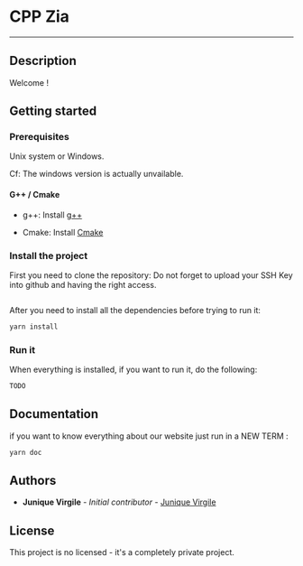 # CPP Zia
---

## Description

Welcome !  

## Getting started

### Prerequisites

Unix system or Windows.

Cf: The windows version is actually unvailable.

#### G++ / Cmake

- g++:
  Install [g++](https://brew.sh)

- Cmake:
  Install [Cmake](https://chocolatey.org)

### Install the project

First you need to clone the repository:
Do not forget to upload your SSH Key into github and having the right access.

```bash
```

After you need to install all the dependencies before trying to run it:

```bash
yarn install
```

### Run it

When everything is installed, if you want to run it, do the following:

```bash
TODO
```

## Documentation

if you want to know everything about our website just run in a NEW TERM :

```bash
yarn doc
```

## Authors

* **Junique Virgile** - *Initial contributor* - [Junique Virgile](https://github.com/werayn)

## License

This project is no licensed - it's a completely private project.
